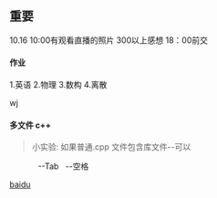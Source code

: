 ## 重要
10.16 10:00有观看直播的照片 300以上感想 18：00前交


#### 作业
1.英语
2.物理
3.数构
4.离散

 wj
#### 多文件 c++
>小实验:
如果普通.cpp 文件包含<iostream>库文件--可以

&emsp;&emsp; &emsp; --Tab
&nbsp;   --空格


[baidu]:http:www.baidu.com;
[baidu]